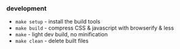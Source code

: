 ### development

- `make setup` - install the build tools
- `make build` - compress CSS & javascript with browserify & less
- `make` - light dev build, no minification
- `make clean` - delete built files
